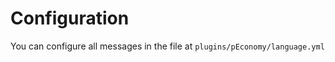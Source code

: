 # Configuration

You can configure all messages in the file at `plugins/pEconomy/language.yml`&#x20;
